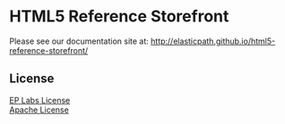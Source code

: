 HTML5 Reference Storefront
=============
Please see our documentation site at:
http://elasticpath.github.io/html5-reference-storefront/

## License
[EP Labs License](https://github.com/elasticpath/html5-storefront-touchpoint-reference/blob/master/EP_LICENSE)<br/>
[Apache License](https://github.com/elasticpath/html5-storefront-touchpoint-reference/blob/master/LICENSE)
